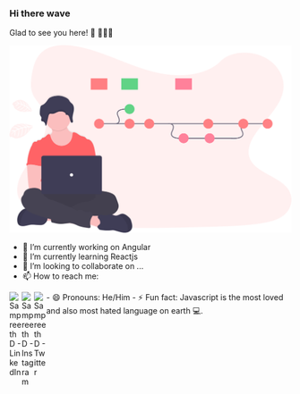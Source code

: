 ### Hi there wave

Glad to see you here! 🧐
👨🏻‍💻

<img alt="github-profile-logo" src="./assets/undraw_version_control_9bpv.svg" />

- 🔭 I’m currently working on Angular
- 🌱 I’m currently learning Reactjs
- 👯 I’m looking to collaborate on ...
- 📫 How to reach me: 
<a href="https://www.linkedin.com/in/sampreeth-d-1258897b">
  <img align="left" alt="SampreethD - LinkedIn" width="22px" src="https://cdn.jsdelivr.net/npm/simple-icons@v3/icons/linkedin.svg"/>
</a>
<a href="https://www.instagram.com/sampreeth_d/">
  <img align="left" alt="SampreethD - Instagram" width="22px" src="https://cdn.jsdelivr.net/npm/simple-icons@v3/icons/instagram.svg"/>
</a>
<a href="https://twitter.com/sampreethcool">
  <img align="left" alt="SampreethD - Twitter" width="22px" src="https://cdn.jsdelivr.net/npm/simple-icons@v3/icons/twitter.svg"/>
</a>
- 😄 Pronouns: He/Him
- ⚡ Fun fact: Javascript is the most loved and also most hated language on earth 💻.


